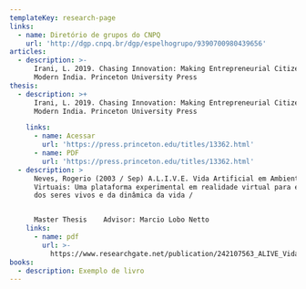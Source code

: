 ```yaml
---
templateKey: research-page
links:
  - name: Diretório de grupos do CNPQ
    url: 'http://dgp.cnpq.br/dgp/espelhogrupo/9390700980439656'
articles:
  - description: >-
      Irani, L. 2019. Chasing Innovation: Making Entrepreneurial Citizens in
      Modern India. Princeton University Press
thesis:
  - description: >+
      Irani, L. 2019. Chasing Innovation: Making Entrepreneurial Citizens in
      Modern India. Princeton University Press 

    links:
      - name: Acessar
        url: 'https://press.princeton.edu/titles/13362.html'
      - name: PDF
        url: 'https://press.princeton.edu/titles/13362.html'
  - description: >
      Neves, Rogerio (2003 / Sep) A.L.I.V.E. Vida Artificial em Ambientes
      Virtuais: Uma plataforma experimental em realidade virtual para estudos
      dos seres vivos e da dinâmica da vida /


      Master Thesis    Advisor: Marcio Lobo Netto
    links:
      - name: pdf
        url: >-
          https://www.researchgate.net/publication/242107563_ALIVE_Vida_Artificial_em_Ambientes_Virtuais_Uma_plataforma_experimental_em_realidade_virtual_para_estudos_dos_seres_vivos_e_da_dinamica_da_vida
books:
  - description: Exemplo de livro
---
```


